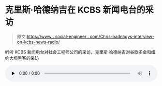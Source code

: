 # 克里斯·哈德纳吉在 KCBS 新闻电台的采访

> 原文:[https://www . social-engineer . com/Chris-hadnagys-interview-on-kcbs-news-radio/](https://www.social-engineer.com/chris-hadnagys-interview-on-kcbs-news-radio/)

听听 KCBS 新闻电台对社会工程师公司的采访，克里斯·哈德纳吉对谷歌多金和纽约大坝黑客的采访

<audio class="wp-audio-shortcode" id="audio-12899-1" preload="none" style="width: 100%;" controls="controls"><source type="audio/mpeg" src="https://www.social-engineer.com/wp-content/uploads/2016/03/CHRIS-HADNAGY-Int.mp3?_=1"><source type="audio/ogg" src="https://www.social-engineer.com/wp-content/uploads/2020/12/CHRIS-HADNAGY-Int.ogg?_=1">[https://www.social-engineer.com/wp-content/uploads/2016/03/CHRIS-HADNAGY-Int.mp3](https://www.social-engineer.com/wp-content/uploads/2016/03/CHRIS-HADNAGY-Int.mp3)</audio>